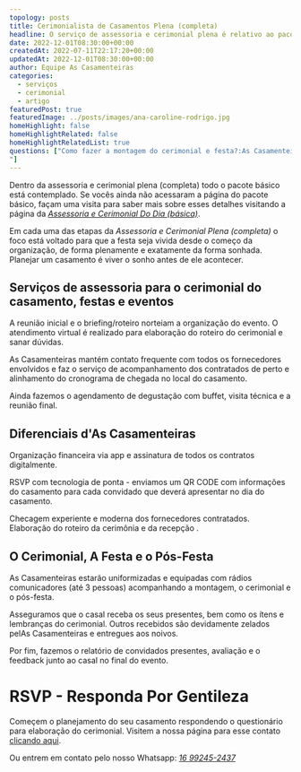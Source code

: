 ```yaml
---
topology: posts
title: Cerimonialista de Casamentos Plena (completa)
headline: O serviço de assessoria e cerimonial plena é relativo ao pacote básico dos serviços d'As Casamenteiras.
date: 2022-12-01T08:30:00+00:00
createdAt: 2022-07-11T22:17:20+00:00
updatedAt: 2022-12-01T08:30:00+00:00
author: Equipe As Casamenteiras
categories:
  - serviços
  - cerimonial
  - artigo
featuredPost: true
featuredImage: ../posts/images/ana-caroline-rodrigo.jpg
homeHighlight: false
homeHighlightRelated: false
homeHighlightRelatedList: true
questions: ["Como fazer a montagem do cerimonial e festa?:As Casamenteiras cria um grupo no WhatsApp com todos os fornecedores envolvidos para compartilhamento dos roteiros e cronograma. Além disso, estaremos em contato constante com cada fornecedor para construção do cronograma de chegada e montagem no local do casamento e festa.
"]
---
```


Dentro da assessoria e cerimonial plena (completa) todo o pacote básico está contemplado. Se vocês ainda não acessaram a página do pacote básico, façam uma visita para saber mais sobre esses detalhes visitando a página da [_Assessoria e Cerimonial Do Dia (básica)_](/assessoria-cerimonial-basica-dia/).

Em cada uma das etapas da _Assessoria e Cerimonial Plena (completa)_ o foco está voltado para que a festa seja vivida desde o começo da organização, de forma plenamente e exatamente da forma sonhada. Planejar um casamento é viver o sonho antes de ele acontecer.

## Serviços de assessoria para o cerimonial do casamento, festas e eventos

A reunião inicial e o briefing/roteiro norteiam a organização do evento. O atendimento virtual é realizado para elaboração do roteiro do cerimonial e sanar dúvidas.

As Casamenteiras mantém contato frequente com todos os fornecedores envolvidos e faz o serviço de acompanhamento dos contratados de perto e alinhamento do cronograma de chegada no local do casamento.

Ainda fazemos o agendamento de degustação com buffet, visita técnica e a reunião final.

## Diferenciais d'As Casamenteiras

Organização financeira via app e assinatura de todos os contratos digitalmente.

RSVP com tecnologia de ponta - enviamos um QR CODE com informações do casamento para cada convidado que deverá apresentar no dia do casamento.

Checagem experiente e moderna dos fornecedores contratados. Elaboração do roteiro da cerimônia e da recepção .

## O Cerimonial, A Festa e o Pós-Festa

As Casamenteiras estarão uniformizadas e equipadas com rádios comunicadores (até 3 pessoas) acompanhando a montagem, o cerimonial e o pós-festa.

Asseguramos que o casal receba os seus presentes, bem como os ítens e lembranças do cerimonial. Outros recebidos são devidamente zelados pelAs Casamenteiras e entregues aos noivos.

Por fim, fazemos o relatório de convidados presentes, avaliação e o feedback junto ao casal no final do evento.

# RSVP - Responda Por Gentileza

Começem o planejamento do seu casamento respondendo o questionário para elaboração do cerimonial. Visitem a nossa página para esse contato [clicando aqui](/contato/).

Ou entrem em contato pelo nosso Whatsapp: [_16 99245-2437_](https://web.whatsapp.com/send?phone=5516992452437)
